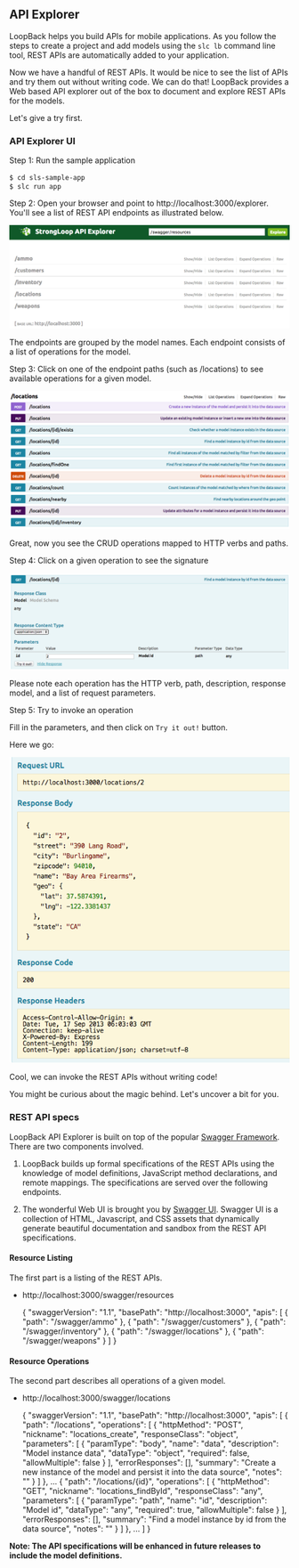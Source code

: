 ## API Explorer

LoopBack helps you build APIs for mobile applications. As you follow the steps
to create a project and add models using the `slc lb` command line tool, REST
APIs are automatically added to your application.

Now we have a handful of REST APIs. It would be nice to see the list of APIs and
try them out without writing code. We can do that! LoopBack provides a Web based
API explorer out of the box to document and explore REST APIs for the models.

Let's give a try first.

### API Explorer UI

Step 1: Run the sample application

    $ cd sls-sample-app
    $ slc run app


Step 2: Open your browser and point to http://localhost:3000/explorer. You'll
see a list of REST API endpoints as illustrated below.

![Resource Listing](assets/explorer-listing.png)

The endpoints are grouped by the model names. Each endpoint consists of a list
of operations for the model.

Step 3: Click on one of the endpoint paths (such as /locations) to see available
operations for a given model.

![API Endpoint](assets/explorer-endpoint.png)

Great, now you see the CRUD operations mapped to HTTP verbs and paths.

Step 4: Click on a given operation to see the signature

![API Spec](assets/explorer-api.png)

Please note each operation has the HTTP verb, path, description, response model,
and a list of request parameters.

Step 5: Try to invoke an operation

Fill in the parameters, and then click on `Try it out!` button.

Here we go:

![Request/Response](assets/explorer-req-res.png)

Cool, we can invoke the REST APIs without writing code!

You might be curious about the magic behind. Let's uncover a bit for you.

### REST API specs

LoopBack API Explorer is built on top of the popular
[Swagger Framework](https://github.com/wordnik/swagger-core/wiki). There are two
components involved.

1. LoopBack builds up formal specifications of the REST APIs using the knowledge of
model definitions, JavaScript method declarations, and remote mappings. The
specifications are served over the following endpoints.

2. The wonderful Web UI is brought you by [Swagger UI](https://github.com/strongloop/swagger-ui).
Swagger UI is a collection of HTML, Javascript, and CSS assets that dynamically
generate beautiful documentation and sandbox from the REST API specifications.

#### Resource Listing
The first part is a listing of the REST APIs.

- http://localhost:3000/swagger/resources


    {
      "swaggerVersion": "1.1",
      "basePath": "http://localhost:3000",
      "apis": [
        {
          "path": "/swagger/ammo"
        },
        {
          "path": "/swagger/customers"
        },
        {
          "path": "/swagger/inventory"
        },
        {
          "path": "/swagger/locations"
        },
        {
          "path": "/swagger/weapons"
        }
      ]
    }

#### Resource Operations
The second part describes all operations of a given model.

- http://localhost:3000/swagger/locations


    {
      "swaggerVersion": "1.1",
      "basePath": "http://localhost:3000",
      "apis": [
        {
          "path": "/locations",
          "operations": [
            {
              "httpMethod": "POST",
              "nickname": "locations_create",
              "responseClass": "object",
              "parameters": [
                {
                  "paramType": "body",
                  "name": "data",
                  "description": "Model instance data",
                  "dataType": "object",
                  "required": false,
                  "allowMultiple": false
                }
              ],
              "errorResponses": [],
              "summary": "Create a new instance of the model and persist it into the data source",
              "notes": ""
            }
          ]
        },
        ...
        {
          "path": "/locations/{id}",
          "operations": [
            {
              "httpMethod": "GET",
              "nickname": "locations_findById",
              "responseClass": "any",
              "parameters": [
                {
                  "paramType": "path",
                  "name": "id",
                  "description": "Model id",
                  "dataType": "any",
                  "required": true,
                  "allowMultiple": false
                }
              ],
              "errorResponses": [],
              "summary": "Find a model instance by id from the data source",
              "notes": ""
            }
          ]
        },
        ...
      ]
    }

**Note: The API specifications will be enhanced in future releases to include
the model definitions.**
